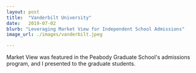 ```yaml
---
layout: post
title:  "Vanderbilt University"
date:   2019-07-02
blurb: "Leveraging Market View for Independent School Admissions"
image_url: ./images/vanderbilt.jpeg

---
```

Market View was featured in the Peabody Graduate School's admissions program, and I presented to the graduate students.
